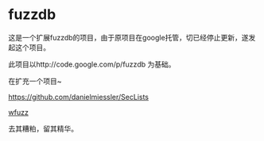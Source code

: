 fuzzdb
========================
这是一个扩展fuzzdb的项目，由于原项目在google托管，切已经停止更新，遂发起这个项目。

此项目以http://code.google.com/p/fuzzdb 为基础。

在扩充一个项目~

https://github.com/danielmiessler/SecLists

[wfuzz](https://github.com/xmendez/wfuzz/tree/master/wordlist)

去其糟粕，留其精华。

